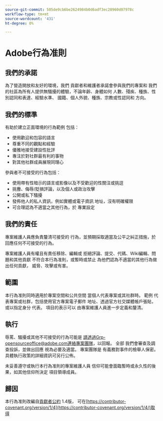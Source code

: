 ```yaml
---
source-git-commit: 505de9cb6be2624984b0d6adf3ec28960d07978c
workflow-type: tm+mt
source-wordcount: '431'
ht-degree: 0%

---
```


# Adobe行為准則

## 我們的承諾

為了營造開放和友好的環境，我們
貢獻者和維護者承諾會參與我們的專案和
我們的社區為所有人提供無騷擾的體驗，不論年齡、身體如何
人數、殘疾、種族、性別認同和表達、經驗水準、
國籍、個人外貌、種族、宗教或性認同和
方向。

## 我們的標準

有助於建立正面環境的行為範例
包括：

* 使用歡迎和包容的語言
* 尊重不同的觀點和經驗
* 優雅地接受建設性批評
* 專注於對社群最有利的事物
* 對其他社群成員展現同理心

參與者不可接受的行為包括：

* 使用帶有性暗示的語言或影像以及不受歡迎的性關注或挑逗
* 挑釁、侮辱/貶損評論，以及個人或政治攻擊
* 公開或私下騷擾
* 發佈他人的私人資訊，例如實體或電子資訊
地址，沒有明確權限
* 可合理認為不適當之其他行為，於
專業設定

## 我們的責任

專案維護人員應負責釐清可接受的
行為，並預期採取適當及公平之糾正措施，於
回應任何不可接受的行為。

專案維護人員有權且有責任移除、編輯或
拒絕評論、提交、代碼、Wiki編輯、問題和其他貢獻
不符合本行為准則，或暫時或禁止
為他們認為不適當的其他行為做出任何貢獻，
威脅、攻擊或有害。

## 範圍

本行為准則同時適用於專案空間和公共空間
當個人代表專案或其社群時。 範例
代表專案或社群，包括使用官方專案電子郵件
地址、透過官方社交媒體帳戶張貼，或以指定身分
代表。 項目的表示可以
由專案維護人員進一步定義和釐清。

## 執行

辱罵、騷擾或其他不可接受的行為可能是
請透過Grp-opensourceoffice@adobe.com連絡專案團隊，以回報。 全部
我們會審查及調查投訴，並做出回應
視為必要及適當。 專案團隊是
有義務對事件的檢舉人保密。
具體執行政策的詳細資訊可另行公佈。

未妥善遵守或執行本行為准則的專案維護人員
信仰可能會面臨暫時或永久性的後果，如其他信仰所決定
項目領導成員。

## 歸因

本行為准則改編自[貢獻者公約](https://contributor-covenant.org) 1.4版，
可在[https://contributor-covenant.org/version/1/4](https://contributor-covenant.org/version/1/4/)取得
